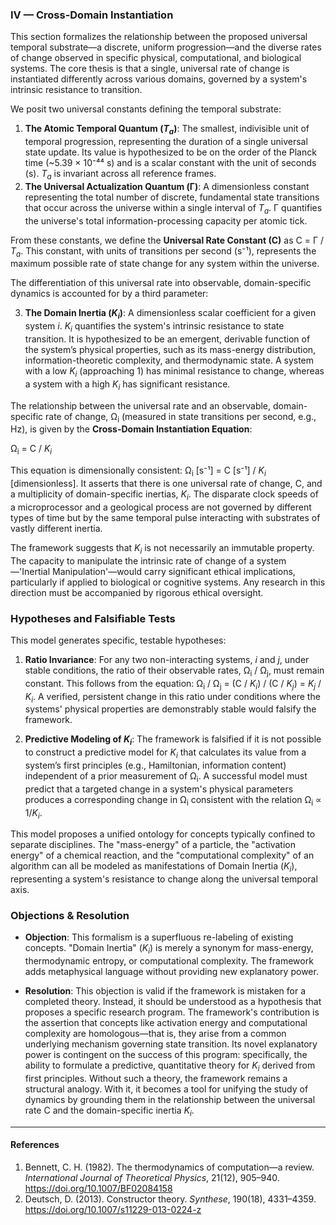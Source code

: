 ### IV — Cross-Domain Instantiation

This section formalizes the relationship between the proposed universal temporal substrate—a discrete, uniform progression—and the diverse rates of change observed in specific physical, computational, and biological systems. The core thesis is that a single, universal rate of change is instantiated differently across various domains, governed by a system's intrinsic resistance to transition.

We posit two universal constants defining the temporal substrate:

1.  **The Atomic Temporal Quantum (*T<sub>a</sub>*)**: The smallest, indivisible unit of temporal progression, representing the duration of a single universal state update. Its value is hypothesized to be on the order of the Planck time (~5.39 × 10⁻⁴⁴ s) and is a scalar constant with the unit of seconds (s). *T<sub>a</sub>* is invariant across all reference frames.
2.  **The Universal Actualization Quantum (Γ)**: A dimensionless constant representing the total number of discrete, fundamental state transitions that occur across the universe within a single interval of *T<sub>a</sub>*. Γ quantifies the universe's total information-processing capacity per atomic tick.

From these constants, we define the **Universal Rate Constant (C)** as C = Γ / *T<sub>a</sub>*. This constant, with units of transitions per second (s⁻¹), represents the maximum possible rate of state change for any system within the universe.

The differentiation of this universal rate into observable, domain-specific dynamics is accounted for by a third parameter:

3.  **The Domain Inertia (*K<sub>i</sub>*)**: A dimensionless scalar coefficient for a given system *i*. *K<sub>i</sub>* quantifies the system's intrinsic resistance to state transition. It is hypothesized to be an emergent, derivable function of the system’s physical properties, such as its mass-energy distribution, information-theoretic complexity, and thermodynamic state. A system with a low *K<sub>i</sub>* (approaching 1) has minimal resistance to change, whereas a system with a high *K<sub>i</sub>* has significant resistance.

The relationship between the universal rate and an observable, domain-specific rate of change, Ω<sub>i</sub> (measured in state transitions per second, e.g., Hz), is given by the **Cross-Domain Instantiation Equation**:

Ω<sub>i</sub> = C / *K<sub>i</sub>*

This equation is dimensionally consistent: Ω<sub>i</sub> [s⁻¹] = C [s⁻¹] / *K<sub>i</sub>* [dimensionless]. It asserts that there is one universal rate of change, C, and a multiplicity of domain-specific inertias, *K<sub>i</sub>*. The disparate clock speeds of a microprocessor and a geological process are not governed by different types of time but by the same temporal pulse interacting with substrates of vastly different inertia.

The framework suggests that *K<sub>i</sub>* is not necessarily an immutable property. The capacity to manipulate the intrinsic rate of change of a system—'Inertial Manipulation'—would carry significant ethical implications, particularly if applied to biological or cognitive systems. Any research in this direction must be accompanied by rigorous ethical oversight.

### Hypotheses and Falsifiable Tests

This model generates specific, testable hypotheses:

1.  **Ratio Invariance**: For any two non-interacting systems, *i* and *j*, under stable conditions, the ratio of their observable rates, Ω<sub>i</sub> / Ω<sub>j</sub>, must remain constant. This follows from the equation: Ω<sub>i</sub> / Ω<sub>j</sub> = (C / *K<sub>i</sub>*) / (C / *K<sub>j</sub>*) = *K<sub>j</sub>* / *K<sub>i</sub>*. A verified, persistent change in this ratio under conditions where the systems' physical properties are demonstrably stable would falsify the framework.

2.  **Predictive Modeling of *K<sub>i</sub>***: The framework is falsified if it is not possible to construct a predictive model for *K<sub>i</sub>* that calculates its value from a system’s first principles (e.g., Hamiltonian, information content) independent of a prior measurement of Ω<sub>i</sub>. A successful model must predict that a targeted change in a system's physical parameters produces a corresponding change in Ω<sub>i</sub> consistent with the relation Ω<sub>i</sub> ∝ 1/*K<sub>i</sub>*.

This model proposes a unified ontology for concepts typically confined to separate disciplines. The "mass-energy" of a particle, the "activation energy" of a chemical reaction, and the "computational complexity" of an algorithm can all be modeled as manifestations of Domain Inertia (*K<sub>i</sub>*), representing a system's resistance to change along the universal temporal axis.

### Objections & Resolution

*   **Objection**: This formalism is a superfluous re-labeling of existing concepts. "Domain Inertia" (*K<sub>i</sub>*) is merely a synonym for mass-energy, thermodynamic entropy, or computational complexity. The framework adds metaphysical language without providing new explanatory power.

*   **Resolution**: This objection is valid if the framework is mistaken for a completed theory. Instead, it should be understood as a hypothesis that proposes a specific research program. The framework's contribution is the assertion that concepts like activation energy and computational complexity are homologous—that is, they arise from a common underlying mechanism governing state transition. Its novel explanatory power is contingent on the success of this program: specifically, the ability to formulate a predictive, quantitative theory for *K<sub>i</sub>* derived from first principles. Without such a theory, the framework remains a structural analogy. With it, it becomes a tool for unifying the study of dynamics by grounding them in the relationship between the universal rate C and the domain-specific inertia *K<sub>i</sub>*.

***

#### References

1.  Bennett, C. H. (1982). The thermodynamics of computation—a review. *International Journal of Theoretical Physics*, 21(12), 905–940. https://doi.org/10.1007/BF02084158
2.  Deutsch, D. (2013). Constructor theory. *Synthese*, 190(18), 4331–4359. https://doi.org/10.1007/s11229-013-0224-z